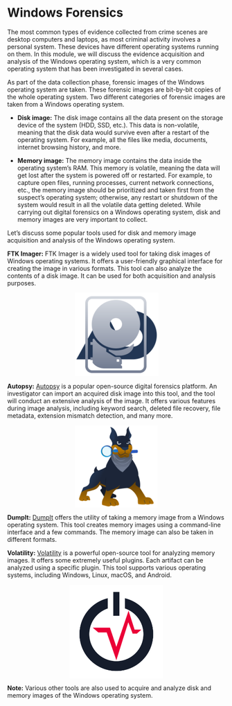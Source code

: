 # Windows Forensics

The most common types of evidence collected from crime scenes are desktop computers and laptops, as most criminal activity involves a personal system. These devices have different operating systems running on them. In this module, we will discuss the evidence acquisition and analysis of the Windows operating system, which is a very common operating system that has been investigated in several cases.

As part of the data collection phase, forensic images of the Windows operating system are taken. These forensic images are bit-by-bit copies of the whole operating system. Two different categories of forensic images are taken from a Windows operating system.

- **Disk image:** The disk image contains all the data present on the storage device of the system (HDD, SSD, etc.). This data is non-volatile, meaning that the disk data would survive even after a restart of the operating system. For example, all the files like media, documents, internet browsing history, and more.
    
- **Memory image:** The memory image contains the data inside the operating system’s <span style="color: inherit;">RAM</span>. This memory is volatile, meaning the data will get lost after the system is powered off or restarted. For example, to capture open files, running processes, current network connections, etc., the memory image should be prioritized and taken first from the suspect’s operating system; otherwise, any restart or shutdown of the system would result in all the volatile data getting deleted. While carrying out digital forensics on a Windows operating system, disk and memory images are very important to collect.
    

Let’s discuss some popular tools used for disk and memory image acquisition and analysis of the Windows operating system.

**FTK Imager:** FTK Imager is a widely used tool for taking disk images of Windows operating systems. It offers a user-friendly graphical interface for creating the image in various formats. This tool can also analyze the contents of a disk image. It can be used for both acquisition and analysis purposes.

<img src="../../../_resources/6645aa8c024f7893371eb7ac-1719850244263.png" alt="6645aa8c024f7893371eb7ac-1719850244263.png" class="jop-noMdConv" width="193" height="193" style="display: block; margin: 0 auto;">

**Autopsy:** [Autopsy](https://www.autopsy.com/) is a popular open-source digital forensics platform. An investigator can import an acquired disk image into this tool, and the tool will conduct an extensive analysis of the image. It offers various features during image analysis, including keyword search, deleted file recovery, file metadata, extension mismatch detection, and many more.

<img src="../../../_resources/6645aa8c024f7893371eb7ac-1719850243926.png" alt="6645aa8c024f7893371eb7ac-1719850243926.png" class="jop-noMdConv" width="190" height="190" style="display: block; margin: 0 auto;">

**DumpIt:** [DumpIt](https://www.toolwar.com/2014/01/dumpit-memory-dump-tools.html) offers the utility of taking a memory image from a Windows operating system. This tool creates memory images using a command-line interface and a few commands. The memory image can also be taken in different formats.

**Volatility:** [Volatility](https://volatilityfoundation.org/) is a powerful open-source tool for analyzing memory images. It offers some extremely useful plugins. Each artifact can be analyzed using a specific plugin. This tool supports various operating systems, including Windows, <span style="color: inherit;">Linux</span>, macOS, and Android.

<img src="../../../_resources/6645aa8c024f7893371eb7ac-1719850-1.png" alt="The logo of Volatility tool." class="jop-noMdConv" width="216" height="216" style="display: block; margin: 0 auto;">

**Note:** Various other tools are also used to acquire and analyze disk and memory images of the Windows operating system.